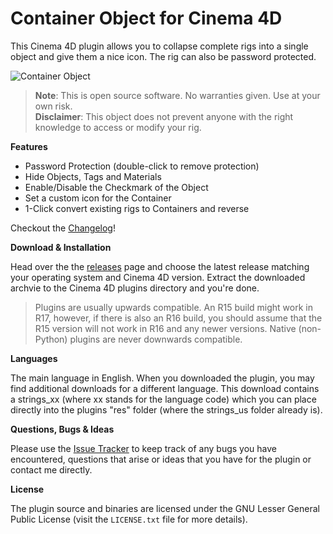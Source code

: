 # Container Object for Cinema 4D


This Cinema 4D plugin allows you to collapse complete rigs into a single
object and give them a nice icon. The rig can also be password protected.

![Container Object](http://i.imgur.com/PtRTE4Y.png)

> __Note__: This is open source software. No warranties given. Use at your
> own risk.  
> __Disclaimer__: This object does not prevent anyone with the right
> knowledge to access or modify your rig.

__Features__

- Password Protection (double-click to remove protection)
- Hide Objects, Tags and Materials
- Enable/Disable the Checkmark of the Object
- Set a custom icon for the Container
- 1-Click convert existing rigs to Containers and reverse

Checkout the [Changelog](CHANGELOG.md)!

__Download & Installation__

Head over the the [releases][] page and choose the latest release
matching your operating system and Cinema 4D version. Extract the
downloaded archvie to the Cinema 4D plugins directory and you're done.

> Plugins are usually upwards compatible. An R15 build might work in R17,
> however, if there is also an R16 build, you should assume that the R15
> version will not work in R16 and any newer versions. Native (non-Python)
> plugins are never downwards compatible.

__Languages__

The main language in English. When you downloaded the plugin, you may
find additional downloads for a different language. This download contains
a strings_xx (where xx stands for the language code) which you can place
directly into the plugins "res" folder (where the strings_us folder already
is).

__Questions, Bugs & Ideas__

Please use the [Issue Tracker][issues] to keep track of any bugs you
have encountered, questions that arise or ideas that you have for the
plugin or contact me directly.

__License__

The plugin source and binaries are licensed under the GNU Lesser General
Public License (visit the `LICENSE.txt` file for more details).

  [releases]: https://github.com/nr-plugins/container-object/releases
  [issues]: https://github.com/nr-plugins/container-object/issues
